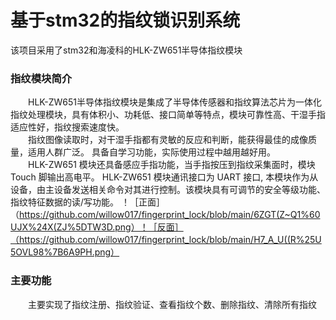 # 基于stm32的指纹锁识别系统  
  该项目采用了stm32和海凌科的HLK-ZW651半导体指纹模块
  
### 指纹模块简介
　　HLK-ZW651半导体指纹模块是集成了半导体传感器和指纹算法芯片为一体化指纹处理模块，具有体积小、功耗低、接口简单等特点，模块可靠性高、干湿手指适应性好，指纹搜索速度快。  
　　指纹图像读取时，对干湿手指都有灵敏的反应和判断，能获得最佳的成像质量，适用人群广泛。 具备自学习功能，实际使用过程中越用越好用。  
　　HLK-ZW651 模块还具备感应手指功能，当手指按压到指纹采集面时，模块 Touch 脚输出高电平。 HLK-ZW651 模块通讯接口为 UART 接口, 本模块作为从设备，由主设备发送相关命令对其进行控制。该模块具有可调节的安全等级功能、指纹特征数据的读/写功能。
！［正面］（https://github.com/willow017/fingerprint_lock/blob/main/6ZGT(Z~Q1%60UJX%24X(ZJ%5DTW3D.png）！［反面］（https://github.com/willow017/fingerprint_lock/blob/main/H7_A_U((R%25U5OVL98%7B6A9PH.png）
### 主要功能  
　　主要实现了指纹注册、指纹验证、查看指纹个数、删除指纹、清除所有指纹
